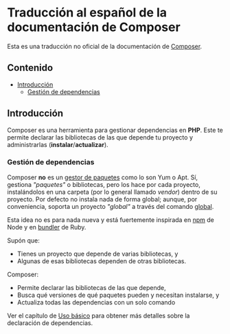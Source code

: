 # Traducción al español de la documentación de Composer

Esta es una traducción no oficial de la documentación de [Composer](https://getcomposer.org).

## Contenido

- [Introducción](#introducción)
  - [Gestión de dependencias](#gestión-de-dependencias)

## Introducción

Composer es una herramienta para gestionar dependencias en **PHP**. Este te permite declarar las bibliotecas de las que depende tu proyecto y administrarlas (**instalar**/**actualizar**).

### Gestión de dependencias

Composer **no** es un [gestor de paquetes](https://es.wikipedia.org/wiki/Sistema_de_gesti%C3%B3n_de_paquetes) como lo son Yum o Apt. Sí, gestiona *"paquetes"* o bibliotecas, pero los hace por cada proyecto, instalándolos en una carpeta (por lo general llamado *vendor*) dentro de su proyecto. Por defecto no instala nada de forma global; aunque, por conveniencia, soporta un proyecto *"global"* a través del comando [global](#a-implementar).

Esta idea no es para nada nueva y está fuertemente inspirada en [npm](https://www.npmjs.com/) de Node y en [bundler](https://bundler.io/) de Ruby.

Supón que:
- Tienes un proyecto que depende de varias bibliotecas, y
- Algunas de esas bibliotecas dependen de otras bibliotecas.

Composer:
- Permite declarar las bibliotecas de las que depende,
- Busca qué versiones de qué paquetes pueden y necesitan instalarse, y
- Actualiza todas las dependencias con un solo comando

Ver el capítulo de [Uso básico](#a-implementar) para obtener más detalles sobre la declaración de dependencias.
